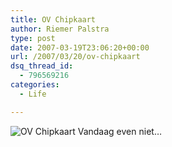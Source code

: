 ```yaml
---
title: OV Chipkaart
author: Riemer Palstra
type: post
date: 2007-03-19T23:06:20+00:00
url: /2007/03/20/ov-chipkaart
dsq_thread_id:
  - 796569216
categories:
  - Life

---
```

<img data-recalc-dims="1" decoding="async" src="https://i0.wp.com/www.palstra.com/images/front/ovchip.jpg?w=1100&#038;ssl=1" alt="OV Chipkaart" />  
Vandaag even niet&#8230;
